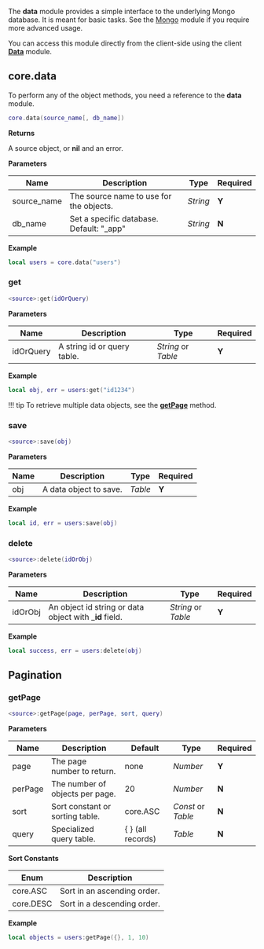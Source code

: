 The __data__ module provides a simple interface to the underlying Mongo database. It is meant for basic tasks. See the [Mongo](#server-modules/mongo) module if you require more advanced usage.

You can access this module directly from the client-side using the client __[Data](/client-module/data)__ module.

## core.data

To perform any of the object methods, you need a reference to the __data__ module.

```lua
core.data(source_name[, db_name])
```

__Returns__

A source object, or __nil__ and an error.

__Parameters__

|Name|Description|Type|Required|
|----|-----------|----|--------|
|source_name|The source name to use for the objects.|_String_|__Y__|
|db_name|Set a specific database. Default: "_app"|_String_|__N__|

__Example__

```lua
local users = core.data("users")
```

### get

```lua
<source>:get(idOrQuery)
```

__Parameters__

|Name|Description|Type|Required|
|----|-----------|----|--------|
|idOrQuery|A string id or query table.|_String_ or _Table_|__Y__|

__Example__

```lua
local obj, err = users:get("id1234")
```

!!! tip
    To retrieve multiple data objects, see the __[getPage](#getpage)__ method.

### save

```lua
<source>:save(obj)
```

__Parameters__

|Name|Description|Type|Required|
|----|-----------|----|--------|
|obj|A data object to save.|_Table_|__Y__|

__Example__

```lua
local id, err = users:save(obj)
```

### delete

```lua
<source>:delete(idOrObj)
```

__Parameters__

|Name|Description|Type|Required|
|----|-----------|----|--------|
|idOrObj|An object id string or data object with ___id__ field.|_String_ or _Table_|__Y__|

__Example__

```lua
local success, err = users:delete(obj)
```

## Pagination

### getPage

```lua
<source>:getPage(page, perPage, sort, query)
```

__Parameters__

|Name|Description|Default|Type|Required|
|----|-----------|----|-------|--------|
|page|The page number to return.|none|_Number_|__Y__|
|perPage|The number of objects per page.|20|_Number_|__N__|
|sort|Sort constant or sorting table.|core.ASC|_Const_ or _Table_|__N__|
|query|Specialized query table.|{ } (all records)|_Table_|__N__|

__Sort Constants__

|Enum|Description|
|----|-----------|
|core.ASC|Sort in an ascending order.|
|core.DESC|Sort in a descending order.|

__Example__

```lua
local objects = users:getPage({}, 1, 10)
```
